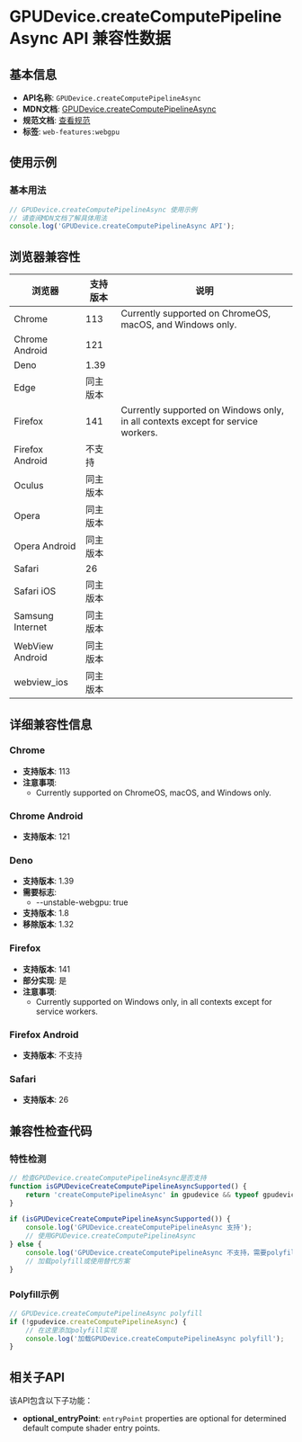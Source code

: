 # GPUDevice.createComputePipelineAsync API 兼容性数据

## 基本信息

- **API名称**: `GPUDevice.createComputePipelineAsync`
- **MDN文档**: [GPUDevice.createComputePipelineAsync](https://developer.mozilla.org/docs/Web/API/GPUDevice/createComputePipelineAsync)
- **规范文档**: [查看规范](https://gpuweb.github.io/gpuweb/#dom-gpudevice-createcomputepipelineasync)
- **标签**: `web-features:webgpu`

## 使用示例

### 基本用法

```javascript
// GPUDevice.createComputePipelineAsync 使用示例
// 请查阅MDN文档了解具体用法
console.log('GPUDevice.createComputePipelineAsync API');
```

## 浏览器兼容性

| 浏览器 | 支持版本 | 说明 |
|--------|----------|------|
| Chrome | 113 | Currently supported on ChromeOS, macOS, and Windows only. |
| Chrome Android | 121 |  |
| Deno | 1.39 |  |
| Edge | 同主版本 |  |
| Firefox | 141 | Currently supported on Windows only, in all contexts except for service workers. |
| Firefox Android | 不支持 |  |
| Oculus | 同主版本 |  |
| Opera | 同主版本 |  |
| Opera Android | 同主版本 |  |
| Safari | 26 |  |
| Safari iOS | 同主版本 |  |
| Samsung Internet | 同主版本 |  |
| WebView Android | 同主版本 |  |
| webview_ios | 同主版本 |  |

## 详细兼容性信息

### Chrome

- **支持版本**: 113
- **注意事项**:
  - Currently supported on ChromeOS, macOS, and Windows only.

### Chrome Android

- **支持版本**: 121

### Deno

- **支持版本**: 1.39
- **需要标志**: 
  - --unstable-webgpu: true
- **支持版本**: 1.8
- **移除版本**: 1.32

### Firefox

- **支持版本**: 141
- **部分实现**: 是
- **注意事项**:
  - Currently supported on Windows only, in all contexts except for service workers.

### Firefox Android

- **支持版本**: 不支持

### Safari

- **支持版本**: 26

## 兼容性检查代码

### 特性检测

```javascript
// 检查GPUDevice.createComputePipelineAsync是否支持
function isGPUDeviceCreateComputePipelineAsyncSupported() {
    return 'createComputePipelineAsync' in gpudevice && typeof gpudevice.createComputePipelineAsync === 'function';
}

if (isGPUDeviceCreateComputePipelineAsyncSupported()) {
    console.log('GPUDevice.createComputePipelineAsync 支持');
    // 使用GPUDevice.createComputePipelineAsync
} else {
    console.log('GPUDevice.createComputePipelineAsync 不支持，需要polyfill');
    // 加载polyfill或使用替代方案
}
```

### Polyfill示例

```javascript
// GPUDevice.createComputePipelineAsync polyfill
if (!gpudevice.createComputePipelineAsync) {
    // 在这里添加polyfill实现
    console.log('加载GPUDevice.createComputePipelineAsync polyfill');
}
```

## 相关子API

该API包含以下子功能：

- **optional_entryPoint**: `entryPoint` properties are optional for determined default compute shader entry points.

